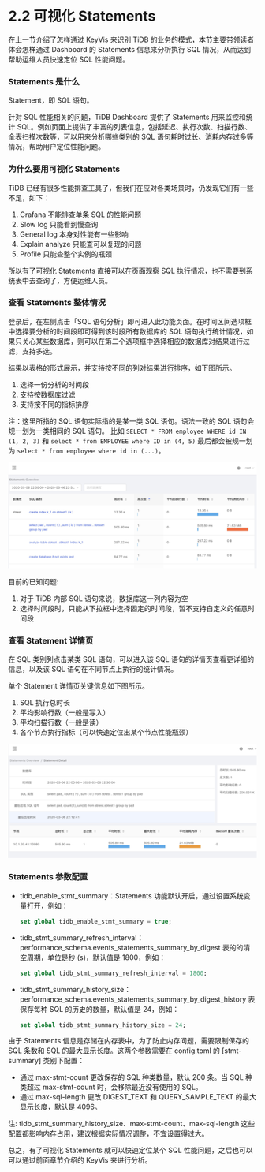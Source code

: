 # 2.2 可视化 Statements

在上一节介绍了怎样通过 KeyVis 来识别 TiDB 的业务的模式，本节主要带领读者体会怎样通过 Dashboard 的 Statements 信息来分析执行 SQL 情况，从而达到帮助运维人员快速定位 SQL 性能问题。

### Statements 是什么

Statement，即 SQL 语句。

针对 SQL 性能相关的问题，TiDB Dashboard 提供了 Statements 用来监控和统计 SQL。例如页面上提供了丰富的列表信息，包括延迟、执行次数、扫描行数、全表扫描次数等，可以用来分析哪些类别的 SQL 语句耗时过长、消耗内存过多等情况，帮助用户定位性能问题。

### 为什么要用可视化 Statements

TiDB 已经有很多性能排查工具了，但我们在应对各类场景时，仍发现它们有一些不足，如下：

1. Grafana 不能排查单条 SQL 的性能问题
2. Slow log 只能看到慢查询
3. General log 本身对性能有一些影响
4. Explain analyze 只能查可以复现的问题
5. Profile 只能查整个实例的瓶颈

所以有了可视化 Statements 直接可以在页面观察 SQL 执行情况，也不需要到系统表中去查询了，方便运维人员。

### 查看 Statements 整体情况

登录后，在左侧点击「SQL 语句分析」即可进入此功能页面。在时间区间选项框中选择要分析的时间段即可得到该时段所有数据库的 SQL 语句执行统计情况，如果只关心某些数据库，则可以在第二个选项框中选择相应的数据库对结果进行过滤，支持多选。

结果以表格的形式展示，并支持按不同的列对结果进行排序，如下图所示。

1. 选择一份分析的时间段
2. 支持按数据库过滤
3. 支持按不同的指标排序

注：这里所指的 SQL 语句实际指的是某一类 SQL 语句。语法一致的 SQL 语句会规一划为一类相同的 SQL 语句。
比如 `SELECT * FROM employee WHERE id IN (1, 2, 3)` 和 `select * from EMPLOYEE where ID in (4, 5)` 最后都会被规一划为 `select * from employee where id in (...)`。

![1.jpg](/res/session3/chapter2/slow-query-table/1.jpg)

目前的已知问题:

1. 对于 TiDB 内部 SQL 语句来说，数据库这一列内容为空
2. 选择时间段时，只能从下拉框中选择固定的时间段，暂不支持自定义的任意时间段

### 查看 Statement 详情页

在 SQL 类别列点击某类 SQL 语句，可以进入该 SQL 语句的详情页查看更详细的信息，以及该 SQL 语句在不同节点上执行的统计情况。

单个 Statement 详情页关键信息如下图所示。

1. SQL 执行总时长
2. 平均影响行数（一般是写入）
3. 平均扫描行数（一般是读）
4. 各个节点执行指标（可以快速定位出某个节点性能瓶颈）

![2.jpg](/res/session3/chapter2/slow-query-table/2.jpg)

### Statements 参数配置

- tidb_enable_stmt_summary：Statements 功能默认开启，通过设置系统变量打开，例如：

  ```sql
  set global tidb_enable_stmt_summary = true;
  ```

- tidb_stmt_summary_refresh_interval：performance_schema.events_statements_summary_by_digest 表的的清空周期，单位是秒 (s)，默认值是 1800，例如：

  ```sql
  set global tidb_stmt_summary_refresh_interval = 1800;
  ```

- tidb_stmt_summary_history_size：performance_schema.events_statements_summary_by_digest_history 表保存每种 SQL 的历史的数量，默认值是 24，例如：

  ```sql
  set global tidb_stmt_summary_history_size = 24;
  ```

由于 Statements 信息是存储在内存表中，为了防止内存问题，需要限制保存的 SQL 条数和 SQL 的最大显示长度。这两个参数需要在 config.toml 的 [stmt-summary] 类别下配置：

- 通过 max-stmt-count 更改保存的 SQL 种类数量，默认 200 条。当 SQL 种类超过 max-stmt-count 时，会移除最近没有使用的 SQL。
- 通过 max-sql-length 更改 DIGEST_TEXT 和 QUERY_SAMPLE_TEXT 的最大显示长度，默认是 4096。

注: tidb_stmt_summary_history_size、max-stmt-count、max-sql-length 这些配置都影响内存占用，建议根据实际情况调整，不宜设置得过大。

总之，有了可视化 Statements 就可以快速定位某个 SQL 性能问题，之后也可以可以通过前面章节介绍的 KeyVis 来进行分析。
